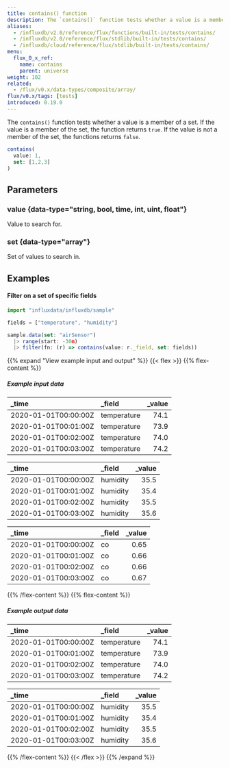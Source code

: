 ```yaml
---
title: contains() function
description: The `contains()` function tests whether a value is a member of a set.
aliases:
  - /influxdb/v2.0/reference/flux/functions/built-in/tests/contains/
  - /influxdb/v2.0/reference/flux/stdlib/built-in/tests/contains/
  - /influxdb/cloud/reference/flux/stdlib/built-in/tests/contains/
menu:
  flux_0_x_ref:
    name: contains
    parent: universe
weight: 102
related:
  - /flux/v0.x/data-types/composite/array/
flux/v0.x/tags: [tests]
introduced: 0.19.0
---
```


The `contains()` function tests whether a value is a member of a set.
If the value is a member of the set, the function returns `true`.
If the value is not a member of the set, the functions returns `false`.

```js
contains(
  value: 1,
  set: [1,2,3]
)
```

## Parameters

### value {data-type="string, bool, time, int, uint, float"}
Value to search for.

### set {data-type="array"}
Set of values to search in.

## Examples

#### Filter on a set of specific fields
```js
import "influxdata/influxdb/sample"

fields = ["temperature", "humidity"]

sample.data(set: "airSensor")
  |> range(start: -30m)
  |> filter(fn: (r) => contains(value: r._field, set: fields))
```

{{% expand "View example input and output" %}}
{{< flex >}}
{{% flex-content %}}
##### Example input data
| _time                | _field      | _value |
| :------------------- | :---------- | -----: |
| 2020-01-01T00:00:00Z | temperature |   74.1 |
| 2020-01-01T00:01:00Z | temperature |   73.9 |
| 2020-01-01T00:02:00Z | temperature |   74.0 |
| 2020-01-01T00:03:00Z | temperature |   74.2 |

| _time                | _field   | _value |
| :------------------- | :------- | -----: |
| 2020-01-01T00:00:00Z | humidity |   35.5 |
| 2020-01-01T00:01:00Z | humidity |   35.4 |
| 2020-01-01T00:02:00Z | humidity |   35.5 |
| 2020-01-01T00:03:00Z | humidity |   35.6 |

| _time                | _field | _value |
| :------------------- | :----- | -----: |
| 2020-01-01T00:00:00Z | co     |   0.65 |
| 2020-01-01T00:01:00Z | co     |   0.66 |
| 2020-01-01T00:02:00Z | co     |   0.66 |
| 2020-01-01T00:03:00Z | co     |   0.67 |

{{% /flex-content %}}
{{% flex-content %}}

##### Example output data
| _time                | _field      | _value |
| :------------------- | :---------- | -----: |
| 2020-01-01T00:00:00Z | temperature |   74.1 |
| 2020-01-01T00:01:00Z | temperature |   73.9 |
| 2020-01-01T00:02:00Z | temperature |   74.0 |
| 2020-01-01T00:03:00Z | temperature |   74.2 |

| _time                | _field   | _value |
| :------------------- | :------- | -----: |
| 2020-01-01T00:00:00Z | humidity |   35.5 |
| 2020-01-01T00:01:00Z | humidity |   35.4 |
| 2020-01-01T00:02:00Z | humidity |   35.5 |
| 2020-01-01T00:03:00Z | humidity |   35.6 |

{{% /flex-content %}}
{{< /flex >}}
{{% /expand %}}